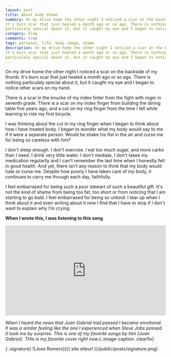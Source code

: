 ```yaml
---
layout: post
title: About body shame
summary: On my drive home the other night I noticed a scar on the backside of my thumb.
It's burn scar that just healed a month ago or so ago. There is nothing
particulaly special about it, but it caught my eye and I began to notice other scars on my hand. 
category: blog
comments: true
tags: personal, life, body image, shame
description: On my drive home the other night I noticed a scar on the backside of my thumb.
It's burn scar that just healed a month ago or so ago. There is nothing
particulaly special about it, but it caught my eye and I began to notice other scars on my hand. 
---
```


On my drive home the other night I noticed a scar on the backside of my thumb.
It's burn scar that just healed a month ago or so ago. There is nothing
particulaly special about it, but it caught my eye and I began to notice other scars on my hand. 

There is a scar in the knucke of my index finter  from the fight with roger in
seventh grade. There is a scar on my index finger from building the dining table five
years ago, and a cut on my ring finger from the time I fell while learning to ride my
first bicycle. 

I was thinking about the cut in my ring finger when I began to think about how
I have treated body. I began to wonder what my body would say to me if it were a
separate person. Would he shake his fist in the air and curse me for being so careless with him? 

I don't sleep enough. I don't exercise. I eat too much sugar, and more carbs
than I need. I drink very little water. I don't mediate, I don't takee
my medication regularlly and I can't remember the last time when I honestly felt
in good health. And yet, there isn't any reason to think that my
body would hate or curse me. Despite how poorly I have taken care of my body, it
continues to carry me through each day, faithfully.

I feel embarrased for being such a poor stewart of such a beautiful gift. It's
not the kind of shame from being too fat, too short or from noticing that I
am starting to go bald. I feel embarrased for being so unkind. I tear up when I
think about it and even writing about it now I find that I have to stop if I
don't want to explain why I'm crying.


**When I wrote this, I was listening to this song**
 <style>.embed-container { position: relative; padding-bottom: 56.25%; height: 0; overflow: hidden; max-width: 100%; } .embed-container iframe, .embed-container object, .embed-container embed { position: absolute; top: 0; left: 0; width: 100%; height: 100%; }</style>
<div class='embed-container'><iframe
src='https://www.youtube.com/embed/km6iJ-CJizQ?rel=0&amp;t=20s&amp;showinfo=0' frameborder='0' allowfullscreen></iframe></div>

*When I heard the news that Juan Gabrial had passed I became emotional. It was a
similar feeling like the one I experienced when Steve Jobs passed. It took me by
surprise. This is one of my favorite songs by him (Juan Gabriel). THis is my
favorite cover right now.*{:.image-caption .clearfix}

{:.signature}
![Jose Romero]({{ site.siteurl }}/public/posts/signature.png)
